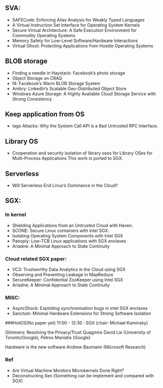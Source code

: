 ## SVA:
 * SAFECode: Enforcing Alias Analysis for Weakly Typed Languages
 * A Virtual Instruction Set Interface for Operating System Kernels
 * Secure Virtual Architecture: A Safe Execution Environment for Commodity Operating Systems
 * Memory Safety for Low-Level Software/Hardware Interactions
 * Virtual Ghost: Protecting Applications from Hostile Operating Systems

## BLOB storage
  * Finding a needle in Haystack: Facebook’s photo storage
  * Object Storage on CRAQ
  * f4: Facebook’s Warm BLOB Storage System
  * Ambry: LinkedIn’s Scalable Geo-Distributed Object Store
  * Windows Azure Storage: A Highly Available Cloud Storage Service with Strong Consistency
  
## Keep application from OS
  * Iago Attacks: Why the System Call API is a Bad Untrusted RPC Interface.
## Library OS
  * Cooperation and security isolation of library oses for Library OSes for Multi-Process Applications
  This work is ported to SGX.

## Serverless
  * Will Serverless End Linux’s Dominance in the Cloud?
## SGX:
### In kernel
 * Shielding Applications from an Untrusted Cloud with Haven.
 * SCONE: Secure Linux containers with Intel SGX.
 * Isolating Operating System Components with Intel SGX
 * Panoply: Low-TCB Linux applications with SGX enclaves
 * Ariadne: A Minimal Approach to State Continuity


### Cloud related SGX paper:
 * VC3: Trustworthy Data Analytics in the Cloud using SGX
 * Observing and Preventing Leakage in MapReduce
 * SecureKeeper: Confidential ZooKeeper using Intel SGX
 * Ariadne: A Minimal Approach to State Continuity

### MISC:
 * AsyncShock: Exploiting synchronisation bugs in intel SGX enclaves
 * Sanctum: Minimal Hardware Extensions for Strong Software Isolation

###HotOS(No paper yet)
 11:00 - 12:30 : SGX (chair: Michael Kaminsky)

 Glimmers: Resolving the Privacy/Trust Quagmire
 David Lie (University of Toronto/Google); Petros Maniatis (Google)

 Hardware is the new software
 Andrew Baumann (Microsoft Research)
### Ref
 * Are Virtual Machine Monitors Microkernels Done Right?
 * Deconstructing Xen (Something can be implement and compared with SGX)

